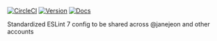 [![CircleCI](https://circleci.com/gh/JaneJeon/eslint-config/tree/master.svg?style=shield)](https://circleci.com/gh/JaneJeon/eslint-config/tree/master)
[![Version](https://img.shields.io/npm/v/@janejeon/eslint-config)](https://www.npmjs.com/package/@janejeon/eslint-config)
[![Docs](https://img.shields.io/badge/docs-github-blue)](https://janejeon.github.io/eslint-config)

Standardized ESLint 7 config to be shared across @janejeon and other accounts
